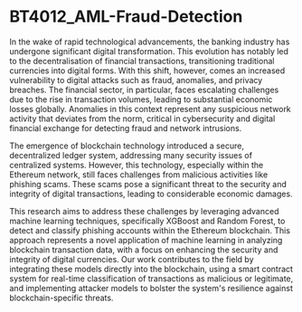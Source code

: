 # BT4012_AML-Fraud-Detection

In the wake of rapid technological advancements, the banking industry has undergone significant digital transformation. This evolution has notably led to the decentralisation of financial transactions, transitioning traditional currencies into digital forms. With this shift, however, comes an increased vulnerability to digital attacks such as fraud, anomalies, and privacy breaches. The financial sector, in particular, faces escalating challenges due to the rise in transaction volumes, leading to substantial economic losses globally. Anomalies in this context represent any suspicious network activity that deviates from the norm, critical in cybersecurity and digital financial exchange for detecting fraud and network intrusions. 

The emergence of blockchain technology introduced a secure, decentralized ledger system, addressing many security issues of centralized systems. However, this technology, especially within the Ethereum network, still faces challenges from malicious activities like phishing scams. These scams pose a significant threat to the security and integrity of digital transactions, leading to considerable economic damages. 

This research aims to address these challenges by leveraging advanced machine learning techniques, specifically XGBoost and Random Forest, to detect and classify phishing accounts within the Ethereum blockchain. This approach represents a novel application of machine learning in analyzing blockchain transaction data, with a focus on enhancing the security and integrity of digital currencies. Our work contributes to the field by integrating these models directly into the blockchain, using a smart contract system for real-time classification of transactions as malicious or legitimate, and implementing attacker models to bolster the system's resilience against blockchain-specific threats. 
